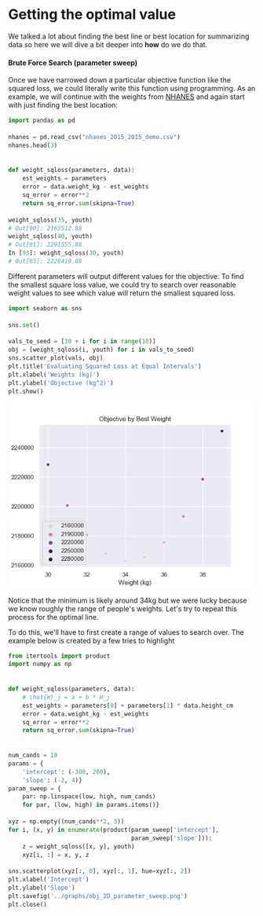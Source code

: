 # Getting the optimal value

We talked a lot about finding the best line or best location for summarizing
data so here we will dive a bit deeper into **how** do we do that.

#### Brute Force Search (parameter sweep)
Once we have narrowed down a particular objective function like the squared
loss, we could literally write this function using programming. As an example,
we will continue with the weights from [NHANES](../../../usecases_data/health_nutrition_survey/README.md)
and again start with just finding the best location:

```python
import pandas as pd

nhanes = pd.read_csv("nhanes_2015_2015_demo.csv")
nhanes.head(3)


def weight_sqloss(parameters, data):
    est_weights = parameters
    error = data.weight_kg - est_weights
    sq_error = error**2
    return sq_error.sum(skipna=True)

weight_sqloss(35, youth)
# Out[90]: 2165512.88
weight_sqloss(40, youth)
# Out[91]: 2291555.88
In [93]: weight_sqloss(30, youth)
# Out[93]: 2228419.88
```

Different parameters will output different values for the objective. To find the smallest
square loss value, we could try to search over reasonable weight values to see which
value will return the smallest squared loss.

```python
import seaborn as sns

sns.set()

vals_to_seed = [30 + i for i in range(10)]
obj = [weight_sqloss(i, youth) for i in vals_to_seed)
sns.scatter_plot(vals, obj)
plt.title('Evaluating Squared Loss at Equal Intervals')
plt.xlabel('Weights (kg)')
plt.ylabel('Objective (kg^2)')
plt.show()
```
![obj 1D parameter sweet](graphs/obj_1D_parameter_sweep.png)

Notice that the minimum is likely around 34kg but we were lucky because we know roughly
the range of people's weights. Let's try to repeat this process for the optimal line.

To do this, we'll have to first create a range of values to search over. The example
below is created by a few tries to highlight 
```python
from itertools import product
import numpy as np


def weight_sqloss(parameters, data):
    # \hat{W}_j = a + b * H_j
    est_weights = parameters[0] + parameters[1] * data.height_cm
    error = data.weight_kg - est_weights
    sq_error = error**2
    return sq_error.sum(skipna=True)


num_cands = 10
params = {
    'intercept': (-300, 200),
    'slope': (-2, 4)}
param_sweep = {
    par: np.linspace(low, high, num_cands)
    for par, (low, high) in params.items()}

xyz = np.empty((num_cands**2, 3))
for i, (x, y) in enumerate(product(param_sweep['intercept'],
                                   param_sweep['slope'])):
    z = weight_sqloss([x, y], youth)
    xyz[i, :] = x, y, z

sns.scatterplot(xyz[:, 0], xyz[:, 1], hue=xyz[:, 2])
plt.xlabel('Intercept')
plt.ylabel('Slope')
plt.savefig('../graphs/obj_2D_parameter_sweep.png')
plt.close()
```



